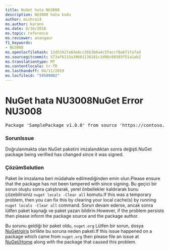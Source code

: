 ```yaml
---
title: NuGet hata NU3008
description: NU3008 hata kodu
author: mishra14
ms.author: karann
ms.date: 8/16/2018
ms.topic: reference
ms.reviewer: anangaur
f1_keywords:
- NU3008
ms.openlocfilehash: 12d53427a8de8cc26b3b0a4c5faccf8a6f1fa7ad
ms.sourcegitcommit: 573af6133a39601136181c1d98c09303f51a1ab2
ms.translationtype: MT
ms.contentlocale: tr-TR
ms.lasthandoff: 04/11/2019
ms.locfileid: "59509002"
---
```

# <a name="nuget-error-nu3008"></a><span data-ttu-id="c9e59-103">NuGet hata NU3008</span><span class="sxs-lookup"><span data-stu-id="c9e59-103">NuGet Error NU3008</span></span>

<pre>Package 'SamplePackage v1.0.0' from source 'https://contoso.com/index.json': The package integrity check failed.</pre>

### <a name="issue"></a><span data-ttu-id="c9e59-104">Sorun</span><span class="sxs-lookup"><span data-stu-id="c9e59-104">Issue</span></span>

<span data-ttu-id="c9e59-105">Doğrulanmakta olan NuGet paketini imzalandıktan sonra değişti.</span><span class="sxs-lookup"><span data-stu-id="c9e59-105">NuGet package being verified has changed since it was signed.</span></span>


### <a name="solution"></a><span data-ttu-id="c9e59-106">Çözüm</span><span class="sxs-lookup"><span data-stu-id="c9e59-106">Solution</span></span>

<span data-ttu-id="c9e59-107">Paket ile imzalama beri müdahale edilmediğinden emin olun.</span><span class="sxs-lookup"><span data-stu-id="c9e59-107">Please ensure that the package has not been tampered with since signing.</span></span> <span data-ttu-id="c9e59-108">Bu geçici bir sorun oluştu sonra çalıştırarak, yerel önbellekler kaldırarak bunu çözebilirsiniz `nuget locals -Clear all` komutu.</span><span class="sxs-lookup"><span data-stu-id="c9e59-108">If this was a temporary problem, then you can fix this by clearing your local cache(s) by running `nuget locals -Clear all` command.</span></span> <span data-ttu-id="c9e59-109">Sorun devam ederse, ancak sonra lütfen paket kaynağı ve paket yazarı bildirin.</span><span class="sxs-lookup"><span data-stu-id="c9e59-109">However, if the problem persists then please inform the package source and the package author.</span></span>

<span data-ttu-id="c9e59-110">Bu sorunu geldiği bir paket oldu, `nuget.org` Lütfen bir sorun, dosya [NuGet/giriş](https://github.com/NuGet/Home/issues) birlikte bu soruna neden paketi.</span><span class="sxs-lookup"><span data-stu-id="c9e59-110">If this issue happened on a package which came from `nuget.org` then please file an issue at [NuGet/Home](https://github.com/NuGet/Home/issues) along with the package that caused this problem.</span></span>



